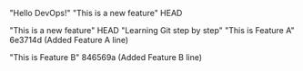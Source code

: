 "Hello DevOps!" 
"This is a new feature" 
HEAD


"This is a new feature" 
 HEAD
"Learning Git step by step" 
"This is Feature A" 
 6e3714d (Added Feature A line)

"This is Feature B" 
846569a (Added Feature B line)

